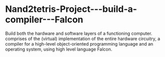 # Nand2tetris-Project---build-a-compiler---Falcon
Build both the hardware and software layers of a functioning computer. comprises of the (virtual) implementation of the entire hardware circuitry, a compiler for a high-level object-oriented programming language and an operating system, using high level language Falcon.
